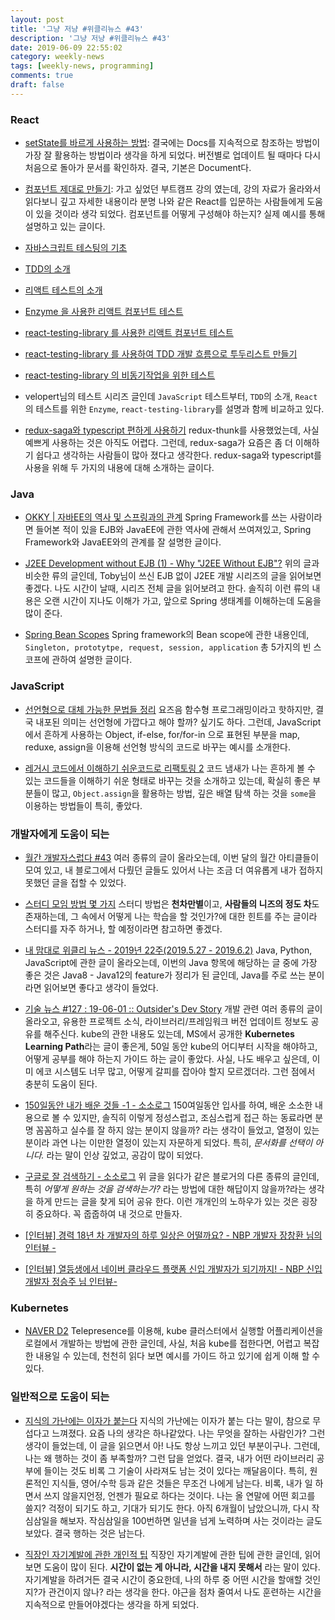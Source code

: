 ```yaml
---
layout: post
title: '그냥 저냥 #위클리뉴스 #43'
description: '그냥 저냥 #위클리뉴스 #43'
date: 2019-06-09 22:55:02
category: weekly-news
tags: [weekly-news, programming]
comments: true
draft: false
---
```


### React

- [setState를 바르게 사용하는 방법](https://blog.grotesq.com/post/728): 결국에는 Docs를 지속적으로 참조하는 방법이 가장 잘 활용하는 방법이라 생각을 하게 되었다. 버전별로 업데이트 될 때마다 다시 처음으로 돌아가 문서를 확인하자. 결국, 기본은 Document다.

- [컴포넌트 제대로 만들기](https://hyunseob.github.io/2019/06/02/react-component-the-right-way/): 가고 싶었던 부트캠프 강의 였는데, 강의 자료가 올라와서 읽다보니 깊고 자세한 내용이라 분명 나와 같은 React를 입문하는 사람들에게 도움이 있을 것이라 생각 되었다. 컴포넌트를 어떻게 구성해야 하는지? 실제 예시를 통해 설명하고 있는 글이다.

- [자바스크립트 테스팅의 기초](https://velog.io/@velopert/%EC%9E%90%EB%B0%94%EC%8A%A4%ED%81%AC%EB%A6%BD%ED%8A%B8-%ED%85%8C%EC%8A%A4%ED%8C%85%EC%9D%98-%EA%B8%B0%EC%B4%88)

- [TDD의 소개](https://velog.io/@velopert/TDD%EC%9D%98-%EC%86%8C%EA%B0%9C)

- [리액트 테스트의 소개](https://velog.io/@velopert/%EB%A6%AC%EC%95%A1%ED%8A%B8-%ED%85%8C%EC%8A%A4%ED%8A%B8%EC%9D%98-%EC%86%8C%EA%B0%9C)

- [Enzyme 을 사용한 리액트 컴포넌트 테스트](https://velog.io/@velopert/react-testing-with-enzyme)

- [react-testing-library 를 사용한 리액트 컴포넌트 테스트](https://velog.io/@velopert/react-testing-library)

- [react-testing-library 를 사용하여 TDD 개발 흐름으로 투두리스트 만들기](https://velog.io/@velopert/tdd-with-react-testing-library)

- [react-testing-library 의 비동기작업을 위한 테스트](https://velog.io/@velopert/react-testing-library-%EC%9D%98-%EB%B9%84%EB%8F%99%EA%B8%B0%EC%9E%91%EC%97%85%EC%9D%84-%EC%9C%84%ED%95%9C-%ED%85%8C%EC%8A%A4%ED%8A%B8)

- velopert님의 테스트 시리즈 글인데 `JavaScript` 테스트부터, `TDD`의 소개, `React`의 테스트를 위한 `Enzyme`, `react-testing-library`를 설명과 함께 비교하고 있다.

- [redux-saga와 typescript 편하게 사용하기](https://jonir227.github.io/develop/2019/06/04/redux-saga%EC%99%80-typescript-%ED%8E%B8%ED%95%98%EA%B2%8C-%EC%82%AC%EC%9A%A9%ED%95%98%EA%B8%B0.html) redux-thunk를 사용했었는데, 사실 예쁘게 사용하는 것은 아직도 어렵다. 그런데, redux-saga가 요즘은 좀 더 이해하기 쉽다고 생각하는 사람들이 많아 졌다고 생각한다. redux-saga와 typescript를 사용을 위해 두 가지의 내용에 대해 소개하는 글이다.

### Java

- [OKKY | 자바EE의 역사 및 스프링과의 관계](https://okky.kr/article/415474?fbclid=IwAR37OdUi_4AxnJtFv7mx2QOlloYgSf-b6V9Vhgy94JSTFKFBP3DDIyFJEOk) Spring Framework를 쓰는 사람이라면 들어본 적이 있을 EJB와 JavaEE에 관한 역사에 관해서 쓰여져있고, Spring Framework와 JavaEE와의 관계를 잘 설명한 글이다.

- [J2EE Development without EJB (1) - Why "J2EE Without EJB"?](http://toby.epril.com/?p=35) 위의 글과 비슷한 류의 글인데, Toby님이 쓰신 EJB 없이 J2EE 개발 시리즈의 글을 읽어보면 좋겠다. 나도 시간이 날때, 시리즈 전체 글을 읽어보려고 한다. 솔직히 이런 류의 내용은 오랜 시간이 지나도 이해가 가고, 앞으로 Spring 생태계를 이해하는데 도움을 많이 준다.

- [Spring Bean Scopes](https://www.javacodegeeks.com/2019/06/spring-bean-scopes.html) Spring framework의 Bean scope에 관한 내용인데, `Singleton, prototytpe, request, session, application` 총 5가지의 빈 스코프에 관하여 설명한 글이다.

### JavaScript

- [선언형으로 대체 가능한 문법들 정리](https://chodragon9.github.io/blog/declarative-function/) 요즈음 함수형 프로그래밍이라고 핫하지만, 결국 내포된 의미는 선언형에 가깝다고 해야 할까? 싶기도 하다. 그런데, JavaScript에서 흔하게 사용하는 Object, if-else, for/for-in 으로 표현된 부분을 map, reduxe, assign을 이용해 선언형 방식의 코드로 바꾸는 예시를 소개한다.

- [레거시 코드에서 이해하기 쉬운코드로 리팩토링 2](https://chodragon9.github.io/blog/legacy-code-to-easy-code-2/?fbclid=IwAR36l1UyswOZPDDz5F5tx7HJpfQx7_-uryY3wel-_8kwZlbk2WkSCNI8FW0) 코드 냄새가 나는 흔하게 볼 수 있는 코드들을 이해하기 쉬운 형태로 바꾸는 것을 소개하고 있는데, 확실히 좋은 부분들이 많고, `Object.assign`을 활용하는 방법, 깊은 배열 탐색 하는 것을 `some`을 이용하는 방법들이 특히, 좋았다.

### 개발자에게 도움이 되는

- [월간 개발자스럽다 #43](https://blog.gaerae.com/2019/05/monthly.html) 여러 종류의 글이 올라오는데, 이번 달의 월간 아티클들이 모여 있고, 내 블로그에서 다뤘던 글들도 있어서 나는 조금 더 여유롭게 내가 접하지 못했던 글을 접할 수 있었다.

- [스터디 모임 방법 몇 가지](http://agile.egloos.com/5830026?fbclid=IwAR3QwvuBLg2VUMJkXVvyMVOMS8Yr73Re_bXUNMfN64jm3Zb04v1bZU9q_XA) 스터디 방법은 **천차만별**이고, **사람들의 니즈의 정도 차**도 존재하는데, 그 속에서 어떻게 나는 학습을 할 것인가?에 대한 힌트를 주는 글이라 스터디를 자주 하거나, 할 예정이라면 참고하면 좋겠다.

- [내 맘대로 위클리 뉴스 - 2019년 22주(2019.5.27 - 2019.6.2)](https://www.sangkon.com/sigamdream_weekly_2019_22/) Java, Python, JavaScript에 관한 글이 올라오는데, 이번의 Java 항목에 해당하는 글 중에 가장 좋은 것은 Java8 - Java12의 feature가 정리가 된 글인데, Java를 주로 쓰는 분이라면 읽어보면 좋다고 생각이 들었다.

- [기술 뉴스 #127 : 19-06-01 :: Outsider's Dev Story](https://blog.outsider.ne.kr/1446) 개발 관련 여러 종류의 글이 올라오고, 유용한 프로젝트 소식, 라이브러리/프레임워크 버전 업데이트 정보도 공유를 해주신다. kube의 관한 내용도 있는데, MS에서 공개한 **Kubernetes Learning Path**라는 글이 좋은게, 50일 동안 kube의 어디부터 시작을 해야하고, 어떻게 공부를 해야 하는지 가이드 하는 글이 좋았다. 사실, 나도 배우고 싶은데, 이미 에코 시스템도 너무 많고, 어떻게 갈피를 잡아야 할지 모르겠더라. 그런 점에서 충분히 도움이 된다.

- [150일동안 내가 배운 것들 -1 - 소소로그](https://sosolog.netlify.com/posts/what-i-learn-150-1) 150여일동안 입사를 하여, 배운 소소한 내용으로 볼 수 있지만, 솔직히 이렇게 정성스럽고, 조심스럽게 접근 하는 동료라면 분명 꼼꼼하고 실수를 잘 하지 않는 분이지 않을까? 라는 생각이 들었고, 열정이 있는 분이라 과연 나는 이만한 열정이 있는지 자문하게 되었다. 특히, _문서화를 선택이 아니다._ 라는 말이 인상 깊었고, 공감이 많이 되었다.

- [구글로 잘 검색하기 - 소소로그](https://sosolog.netlify.com/posts/googling) 위 글을 읽다가 같은 블로거의 다른 종류의 글인데, 특히 _어떻게 원하는 것을 검색하는가?_ 라는 방법에 대한 해답이지 않을까?라는 생각을 하게 만드는 글을 찾게 되어 공유 한다. 이런 개개인의 노하우가 있는 것은 굉장히 중요하다. 꼭 줍줍하여 내 것으로 만들자.

- [[인터뷰] 경력 18년 차 개발자의 하루 일상은 어떨까요? - NBP 개발자 장창환 님의 인터뷰 -](https://m.blog.naver.com/PostView.nhn?blogId=n_cloudplatform&logNo=221531503581&proxyReferer=http%3A%2F%2Fm.facebook.com)

- [[인터뷰] 열등생에서 네이버 클라우드 플랫폼 신입 개발자가 되기까지! - NBP 신입 개발자 정승주 님 인터뷰-](https://m.blog.naver.com/PostView.nhn?blogId=n_cloudplatform&logNo=221531518188&proxyReferer=https%3A%2F%2Fm.blog.naver.com%2FPostView.nhn%3FblogId%3Dn_cloudplatform%26logNo%3D221531503581%26proxyReferer%3Dhttp%253A%252F%252Fm.facebook.com)

### Kubernetes

- [NAVER D2](https://d2.naver.com/helloworld/7861046) Telepresence를 이용해, kube 클러스터에서 실행할 어플리케이션을 로컬에서 개발하는 방법에 관한 글인데, 사실, 처음 kube를 접한다면, 어렵고 복잡한 내용일 수 있는데, 천천히 읽다 보면 예시를 가이드 하고 있기에 쉽게 이해 할 수 있다.

### 일반적으로 도움이 되는

- [지식의 가난에는 이자가 붙는다](https://brunch.co.kr/@lemontia/21) 지식의 가난에는 이자가 붙는 다는 말이, 참으로 무섭다고 느껴졌다. 요즘 나의 생각은 하나같았다. 나는 무엇을 잘하는 사람인가? 그런 생각이 들었는데, 이 글을 읽으면서 아! 나도 항상 느끼고 있던 부분이구나. 그런데, 나는 왜 행하는 것이 좀 부족할까? 그런 답을 얻었다. 결국, 내가 어떤 라이브러리 공부에 들이는 것도 비록 그 기술이 사라져도 남는 것이 있다는 깨달음이다. 특히, 원론적인 지식들, 영어/수학 등과 같은 것들은 무조건 나에게 남는다. 비록, 내가 일 하면서 쓰지 않을지언정, 언젠가 필요로 하다는 것이다. 나는 올 연말에 어떤 회고를 쓸지? 걱정이 되기도 하고, 기대가 되기도 한다. 아직 6개월이 남았으니까, 다시 작심삼일을 해보자. 작심삼일을 100번하면 일년을 넘게 노력하며 사는 것이라는 글도 보았다. 결국 행하는 것은 남는다.

- [직장인 자기계발에 관한 개인적 팁](https://brunch.co.kr/@taeherself/62) 직장인 자기계발에 관한 팁에 관한 글인데, 읽어보면 도움이 많이 된다. **시간이 없는 게 아니라, 시간을 내지 못해서** 라는 말이 있다. 자기계발을 하려거든 결국 시간이 중요한데, 나의 하루 중 어떤 시간을 할애할 것인지?가 관건이지 않나? 라는 생각을 한다. 야근을 점차 줄여서 나도 훈련하는 시간을 지속적으로 만들어야겠다는 생각을 하게 되었다.
